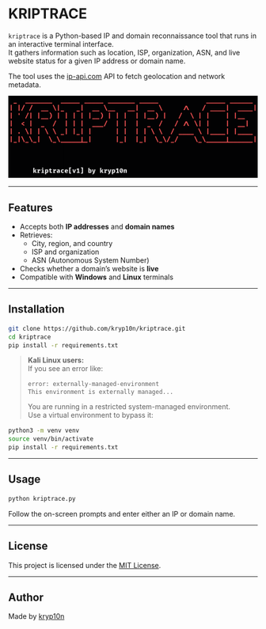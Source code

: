 # KRIPTRACE

`kriptrace` is a Python-based IP and domain reconnaissance tool that runs in an interactive terminal interface.  
It gathers information such as location, ISP, organization, ASN, and live website status for a given IP address or domain name.

The tool uses the [ip-api.com](http://ip-api.com) API to fetch geolocation and network metadata.

![kriptrace](screenshots/linux-demo.png)

---

## Features

- Accepts both **IP addresses** and **domain names**
- Retrieves:
  - City, region, and country
  - ISP and organization
  - ASN (Autonomous System Number)
- Checks whether a domain’s website is **live**
- Compatible with **Windows** and **Linux** terminals

---

## Installation

```bash
git clone https://github.com/kryp10n/kriptrace.git
cd kriptrace
pip install -r requirements.txt
```

> **Kali Linux users:**  
> If you see an error like:
>
> ```
> error: externally-managed-environment
> This environment is externally managed...
> ```
>
> You are running in a restricted system-managed environment.  
> Use a virtual environment to bypass it:

```bash
python3 -m venv venv
source venv/bin/activate
pip install -r requirements.txt
```

---

## Usage

```bash
python kriptrace.py
```

Follow the on-screen prompts and enter either an IP or domain name.

---

## License

This project is licensed under the [MIT License](LICENSE).

---

## Author

Made by [kryp10n](https://github.com/kryp10n)
